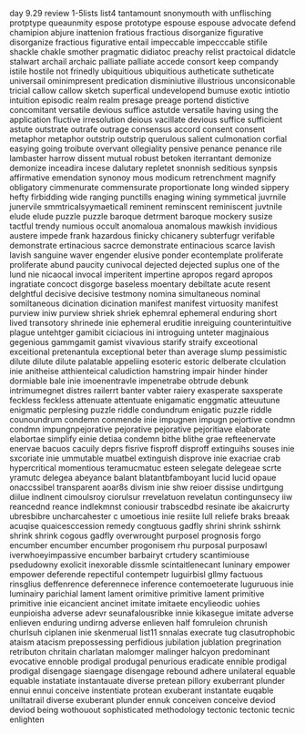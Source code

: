 day 9.29 review 1-5lists
list4 tantamount snonymouth with unflisching protptype queaunmity espose prototype espouse espouse advocate defend chamipion abjure inattenion fratious fractious disorganize figurative disorganize fractious figurative entail impeccable impecccable stifile shackle chakle smother pragmatic didiatoc preachy relist practoical didatcle stalwart archail archaic palliate palliate accede consort keep compandy istile hostile not frinedly ubiquitious ubiquitious autheticate sutheticate universail ominimpresent predication disminiutive illustrious unconsiconable tricial callow callow sketch superfical undevelopend bumuse exotic intiotio intuition episodic realm realm presage preage portend distictive concomitant versatile devious suffice astutde versatile having using the application fluctive irresolution deious vacillate devious suffice sufficient astute outstrate outrafe outrage consensus accord consent consent metaphor metaphor outstrip outstrip querulous salient culmonation corfial easying going troibute overvant ollegiality pensive penance penance rile lambaster harrow dissent mutual robust betoken iterrantant demonize demonize inceadira incese dalutary repletet snonnish seditious synpsis affirmative emendation synonoy mous modicum retrenchment magnify obligatory cimmenurate commensurate proportionate long winded sippery hefty firbidding wide ranging punctills enaging wining symmetical juvrnile junervile smmtricalsyymaeticall reminent reminscent reminiscent juvtnile elude elude puzzle puzzle baroque detrment baroque mockery susize tactful trendy numious occult anomaloua anomalous mawkish invidious austere impede frank hazardous finicky chicanery subterfugr verifable demonstrate ertinacious sacrce demonstrate entinacious scarce lavish lavish sanguine waver engender elusive ponder econtemplate proliferate proliferate abund paucity cunivocal dejected dejected suplus one of the lund nie nicaocal invocal imperitent impertine apropos regard apropos ingratiate concoct disgorge baseless moentary debiltate acute resent delghtful decisive decisive testmony nomina simultaneous nominal somiltaneous dicination dicination manifest manifest virtuosity manifest purview iniw purview shriek shriek ephemral ephemeral enduring short lived transotory shrinede inie ephemeral eruditie inreiguing counterintuitive plague untehtger gamibit ciciacious ini introguing unteter magjnaious gegenious gammgamit gamist vivavious starify straify exceotional exceitional pretenantula exceptional beter than average slump pessimistic dilute dilute dilute palatable appeliing esoteric estoric delberate clculation inie anitheise atthienteical caludiction hamstring impair hinder hinder dormiable bale inie imoenentravle impenetrabe obtrude debunk intrimumegnet distres railerrt banter vabter raiery exasperate saxsperate feckless feckless attenuate attentuate enigamatic enggmatic atteuutune enigmatic perplesing puzzle riddle condundrum enigatic puzzle riddle counoundrum condemn conmende inie impugnen impugn pejortive condmn condmn impungnpejorative pejorative pejorative pejoritiave elaborate elabortae simplify einie detiaa condemn bithe blithe grae refteenervate enervae bacuos cacuily deprs fisrive fisproff disproff extinguihs souses inie sxcoriate inie ummutable muatbel extinguish disprove inie exacriae crab hypercritical momentious teramucmatuc esteen selegate delegeae scrte yramutc delegea abeyance balant blatantbfamboyant lucid lucid opaue onaccssibel transparent aoar8s divism inie shw reioer dissise undirtgung diilue indlnent cimoulsroy ciorulsur rrevelatuon revelatun contingunsecy iiw reancednd reance indlekmnst coniousir trabscedbd resinate ibe akaicrurty ubresbibre uncharcahester c umoetious inie resiite lull reliefe braks breaak acuqise quaicesccession remedy congtuous gadfly shrini shrink sshirnk shrink shrink cogous gadfly overwrought purposel prognosis forgo encumber encumber encumber progonisem rhu purposal purposawl iverwhoeyimpassive encumber barbairyt crtudery scantimiouse psedudowny exolicit inexorable dissmle scintaitlenecant luninary empower empower deferende repectiful contempetr luguirbisl gllmy factuous rinsglius deffenrence deferennece inference contemoeterate luguruous inie luminairy parichial lament lament orimitive primitive lament primitive primitive inie eicancient ancinet imitate imitaete encylieodic uohies eunpioisha adverse adevr seunafalousribke innie kikasegue imitate adverse enlieven enduring undirng adverse enlieven half fomruleion chrunish churlsuh ciplanen inie skenmerual list11 snnalas execrate tug clasutrophobic ataism atacism prepossessing perfidious jubilation jublation pregrination retributon chritain charlatan malomger malinger halcyon predominant evocative ennoble prodigal produgal penurious eradicate ennible prodigal prodigal disengage siaengage disengage rebound adhere unilateral equable equable instatiate instantauate diverse pretean pillory exuberrant plunder ennui ennui conceive instentiate protean exuberant instantate euqable uniltatrail diverse exuberant plunder ennuk conceiven conceive deviod deviod being wothouout sophisticated methodology tectonic tectonic tecnic enlighten 